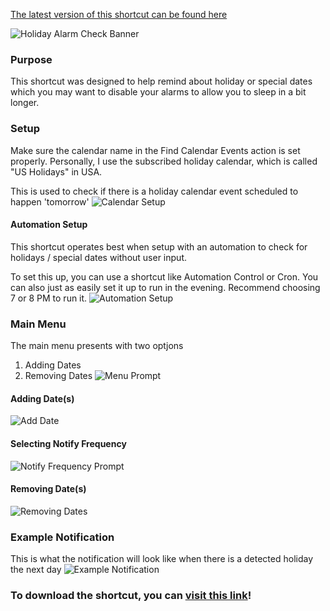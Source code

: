 
[The latest version of this shortcut can be found here](https://raw.githubusercontent.com/mvan231/Shortcuts/main/HolidayAlarmCheck.json)

![Holiday Alarm Check Banner](https://i.imgur.com/wbn5aeJ.png)

### Purpose
This shortcut was designed to help remind about holiday or special dates which you may want to disable your alarms to allow you to sleep in a bit longer.

### Setup
Make sure the calendar name in the Find Calendar Events action is set properly. Personally, I use the subscribed holiday calendar, which is called "US Holidays" in USA.

This is used to check if there is a holiday calendar event scheduled to happen 'tomorrow'
![Calendar Setup](https://i.imgur.com/RyiM6Im.png)

#### Automation Setup

This shortcut operates best when setup with an automation to check for holidays / special dates without user input.

To set this up, you can use a shortcut like Automation Control or Cron. You can also just as easily set it up to run in the evening. Recommend choosing 7 or 8 PM to run it.
![Automation Setup](https://i.imgur.com/wZajM3I.png)

### Main Menu
The main menu presents with two optjons

1. Adding Dates
2. Removing Dates
![Menu Prompt](https://i.imgur.com/RXQPWG0.png)

#### Adding Date(s)
![Add Date](https://i.imgur.com/pI6SyEg.png)

#### Selecting Notify Frequency
![Notify Frequency Prompt](https://i.imgur.com/HknnOH8.png)

#### Removing Date(s)
![Removing Dates](https://i.imgur.com/F9pdSEa.png)

### Example Notification
This is what the notification will look like when there is a detected holiday the next day
![Example Notification](https://i.imgur.com/910pSf8.png)

### To download the shortcut, you can [visit this link](https://raw.githubusercontent.com/mvan231/Shortcuts/main/HolidayAlarmCheck.json)!
